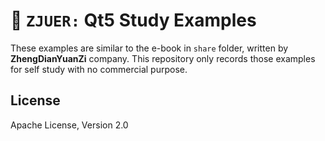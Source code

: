 # :rocket: `ZJUER:` Qt5 Study Examples

These examples are similar to the e-book in `share` folder, written by **ZhengDianYuanZi** company. This repository only records those examples for self study with no commercial purpose.

## License
Apache License, Version 2.0